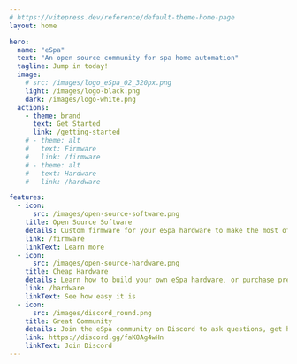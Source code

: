 ```yaml
---
# https://vitepress.dev/reference/default-theme-home-page
layout: home

hero:
  name: "eSpa"
  text: "An open source community for spa home automation"
  tagline: Jump in today!
  image:
    # src: /images/logo_eSpa_02_320px.png
    light: /images/logo-black.png
    dark: /images/logo-white.png
  actions:
    - theme: brand
      text: Get Started
      link: /getting-started
    # - theme: alt
    #   text: Firmware
    #   link: /firmware
    # - theme: alt
    #   text: Hardware
    #   link: /hardware

features:
  - icon: 
      src: /images/open-source-software.png
    title: Open Source Software
    details: Custom firmware for your eSpa hardware to make the most of your spa.
    link: /firmware
    linkText: Learn more
  - icon: 
      src: /images/open-source-hardware.png
    title: Cheap Hardware
    details: Learn how to build your own eSpa hardware, or purchase pre-assembled.
    link: /hardware
    linkText: See how easy it is
  - icon:
      src: /images/discord_round.png
    title: Great Community
    details: Join the eSpa community on Discord to ask questions, get help, and share your projects.
    link: https://discord.gg/faK8Ag4wHn
    linkText: Join Discord
---
```


